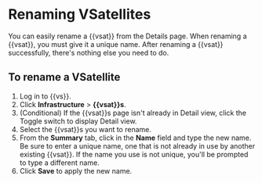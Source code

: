 # Renaming VSatellites

You can easily rename a {{vsat}} from the Details page. 
When renaming a {{vsat}}, you must give it a unique name. 
After renaming a {{vsat}} successfully, there's nothing 
else you need to do. 

## To rename a VSatellite

1. Log in to {{vs}}.
1. Click **Infrastructure** > **{{vsat}}s**.
1. (Conditional) If the {{vsat}}s page isn't already in Detail view, click the Toggle switch to display Detail view. 
1. Select the {{vsat}}s you want to rename.
1. From the **Summary** tab, click in the **Name** field and type the new name.
    Be sure to enter a unique name, one that is not already in use by another existing {{vsat}}. If the name you use is not unique, you'll be prompted to type a different name.
1. Click **Save** to apply the new name.
